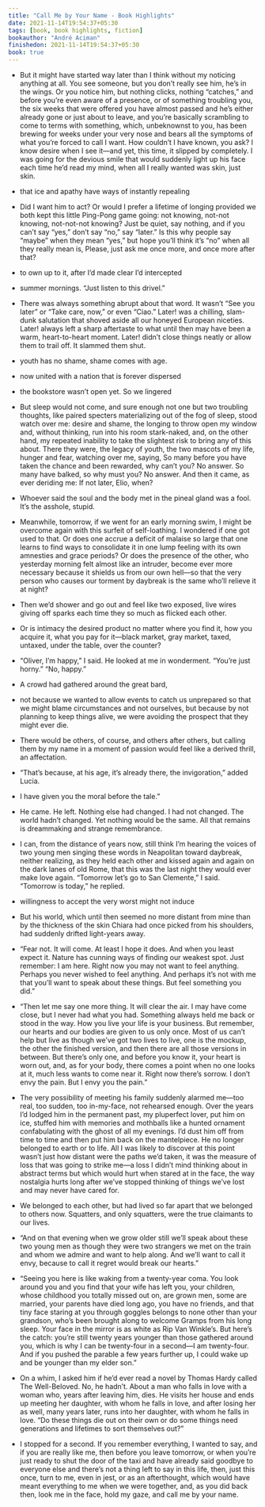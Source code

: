 ```yaml
---
title: "Call Me by Your Name - Book Highlights"
date: 2021-11-14T19:54:37+05:30
tags: [book, book highlights, fiction]
bookauthor: "André Aciman"
finishedon: 2021-11-14T19:54:37+05:30
book: true
---
```


- But it might have started way later than I think without my noticing anything at all. You see someone, but you don’t really see him, he’s in the wings. Or you notice him, but nothing clicks, nothing “catches,” and before you’re even aware of a presence, or of something troubling you, the six weeks that were offered you have almost passed and he’s either already gone or just about to leave, and you’re basically scrambling to come to terms with something, which, unbeknownst to you, has been brewing for weeks under your very nose and bears all the symptoms of what you’re forced to call I want. How couldn’t I have known, you ask? I know desire when I see it—and yet, this time, it slipped by completely. I was going for the devious smile that would suddenly light up his face each time he’d read my mind, when all I really wanted was skin, just skin.


- that ice and apathy have ways of instantly repealing


- Did I want him to act? Or would I prefer a lifetime of longing provided we both kept this little Ping-Pong game going: not knowing, not-not knowing, not-not-not knowing? Just be quiet, say nothing, and if you can’t say “yes,” don’t say “no,” say “later.” Is this why people say “maybe” when they mean “yes,” but hope you’ll think it’s “no” when all they really mean is, Please, just ask me once more, and once more after that?


- to own up to it, after I’d made clear I’d intercepted


- summer mornings. “Just listen to this drivel.”


- There was always something abrupt about that word. It wasn’t “See you later” or “Take care, now,” or even “Ciao.” Later! was a chilling, slam-dunk salutation that shoved aside all our honeyed European niceties. Later! always left a sharp aftertaste to what until then may have been a warm, heart-to-heart moment. Later! didn’t close things neatly or allow them to trail off. It slammed them shut.


- youth has no shame, shame comes with age.


- now united with a nation that is forever dispersed


- the bookstore wasn’t open yet. So we lingered


- But sleep would not come, and sure enough not one but two troubling thoughts, like paired specters materializing out of the fog of sleep, stood watch over me: desire and shame, the longing to throw open my window and, without thinking, run into his room stark-naked, and, on the other hand, my repeated inability to take the slightest risk to bring any of this about. There they were, the legacy of youth, the two mascots of my life, hunger and fear, watching over me, saying, So many before you have taken the chance and been rewarded, why can’t you? No answer. So many have balked, so why must you? No answer. And then it came, as ever deriding me: If not later, Elio, when?


- Whoever said the soul and the body met in the pineal gland was a fool. It’s the asshole, stupid.


- Meanwhile, tomorrow, if we went for an early morning swim, I might be overcome again with this surfeit of self-loathing. I wondered if one got used to that. Or does one accrue a deficit of malaise so large that one learns to find ways to consolidate it in one lump feeling with its own amnesties and grace periods? Or does the presence of the other, who yesterday morning felt almost like an intruder, become ever more necessary because it shields us from our own hell—so that the very person who causes our torment by daybreak is the same who’ll relieve it at night?


- Then we’d shower and go out and feel like two exposed, live wires giving off sparks each time they so much as flicked each other.


- Or is intimacy the desired product no matter where you find it, how you acquire it, what you pay for it—black market, gray market, taxed, untaxed, under the table, over the counter?


- “Oliver, I’m happy,” I said. He looked at me in wonderment. “You’re just horny.” “No, happy.”


- A crowd had gathered around the great bard,


- not because we wanted to allow events to catch us unprepared so that we might blame circumstances and not ourselves, but because by not planning to keep things alive, we were avoiding the prospect that they might ever die.


- There would be others, of course, and others after others, but calling them by my name in a moment of passion would feel like a derived thrill, an affectation.


- “That’s because, at his age, it’s already there, the invigoration,” added Lucia.


- I have given you the moral before the tale.”


- He came. He left. Nothing else had changed. I had not changed. The world hadn’t changed. Yet nothing would be the same. All that remains is dreammaking and strange remembrance.


- I can, from the distance of years now, still think I’m hearing the voices of two young men singing these words in Neapolitan toward daybreak, neither realizing, as they held each other and kissed again and again on the dark lanes of old Rome, that this was the last night they would ever make love again. “Tomorrow let’s go to San Clemente,” I said. “Tomorrow is today,” he replied.


- willingness to accept the very worst might not induce


- But his world, which until then seemed no more distant from mine than by the thickness of the skin Chiara had once picked from his shoulders, had suddenly drifted light-years away.


- “Fear not. It will come. At least I hope it does. And when you least expect it. Nature has cunning ways of finding our weakest spot. Just remember: I am here. Right now you may not want to feel anything. Perhaps you never wished to feel anything. And perhaps it’s not with me that you’ll want to speak about these things. But feel something you did.”


- “Then let me say one more thing. It will clear the air. I may have come close, but I never had what you had. Something always held me back or stood in the way. How you live your life is your business. But remember, our hearts and our bodies are given to us only once. Most of us can’t help but live as though we’ve got two lives to live, one is the mockup, the other the finished version, and then there are all those versions in between. But there’s only one, and before you know it, your heart is worn out, and, as for your body, there comes a point when no one looks at it, much less wants to come near it. Right now there’s sorrow. I don’t envy the pain. But I envy you the pain.”


- The very possibility of meeting his family suddenly alarmed me—too real, too sudden, too in-my-face, not rehearsed enough. Over the years I’d lodged him in the permanent past, my pluperfect lover, put him on ice, stuffed him with memories and mothballs like a hunted ornament confabulating with the ghost of all my evenings. I’d dust him off from time to time and then put him back on the mantelpiece. He no longer belonged to earth or to life. All I was likely to discover at this point wasn’t just how distant were the paths we’d taken, it was the measure of loss that was going to strike me—a loss I didn’t mind thinking about in abstract terms but which would hurt when stared at in the face, the way nostalgia hurts long after we’ve stopped thinking of things we’ve lost and may never have cared for.


- We belonged to each other, but had lived so far apart that we belonged to others now. Squatters, and only squatters, were the true claimants to our lives.


- “And on that evening when we grow older still we’ll speak about these two young men as though they were two strangers we met on the train and whom we admire and want to help along. And we’ll want to call it envy, because to call it regret would break our hearts.”


- “Seeing you here is like waking from a twenty-year coma. You look around you and you find that your wife has left you, your children, whose childhood you totally missed out on, are grown men, some are married, your parents have died long ago, you have no friends, and that tiny face staring at you through goggles belongs to none other than your grandson, who’s been brought along to welcome Gramps from his long sleep. Your face in the mirror is as white as Rip Van Winkle’s. But here’s the catch: you’re still twenty years younger than those gathered around you, which is why I can be twenty-four in a second—I am twenty-four. And if you pushed the parable a few years further up, I could wake up and be younger than my elder son.”


- On a whim, I asked him if he’d ever read a novel by Thomas Hardy called The Well-Beloved. No, he hadn’t. About a man who falls in love with a woman who, years after leaving him, dies. He visits her house and ends up meeting her daughter, with whom he falls in love, and after losing her as well, many years later, runs into her daughter, with whom he falls in love. “Do these things die out on their own or do some things need generations and lifetimes to sort themselves out?”


- I stopped for a second. If you remember everything, I wanted to say, and if you are really like me, then before you leave tomorrow, or when you’re just ready to shut the door of the taxi and have already said goodbye to everyone else and there’s not a thing left to say in this life, then, just this once, turn to me, even in jest, or as an afterthought, which would have meant everything to me when we were together, and, as you did back then, look me in the face, hold my gaze, and call me by your name.

